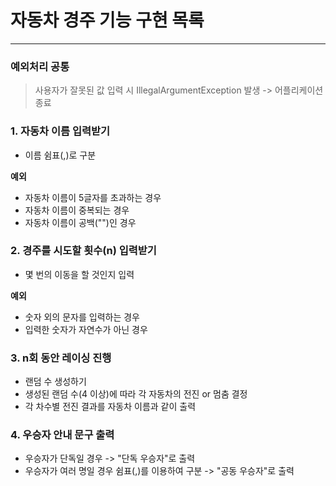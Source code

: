 # 자동차 경주 기능 구현 목록

---
### 예외처리 공통
> 사용자가 잘못된 값 입력 시 IllegalArgumentException 발생 -> 어플리케이션 종료

### 1. 자동차 이름 입력받기
- 이름 쉼표(,)로 구분

**예외**

- 자동차 이름이 5글자를 초과하는 경우
- 자동차 이름이 중복되는 경우
- 자동차 이름이 공백("")인 경우

### 2. 경주를 시도할 횟수(n) 입력받기

- 몇 번의 이동을 할 것인지 입력

**예외**

- 숫자 외의 문자를 입력하는 경우
- 입력한 숫자가 자연수가 아닌 경우

### 3. n회 동안 레이싱 진행

- 랜덤 수 생성하기
- 생성된 랜덤 수(4 이상)에 따라 각 자동차의 전진 or 멈춤 결정 
- 각 차수별 전진 결과를 자동차 이름과 같이 출력

### 4. 우승자 안내 문구 출력

- 우승자가 단독일 경우 -> "단독 우승자"로 출력
- 우승자가 여러 명일 경우 쉼표(,)를 이용하여 구분 -> "공동 우승자"로 출력

